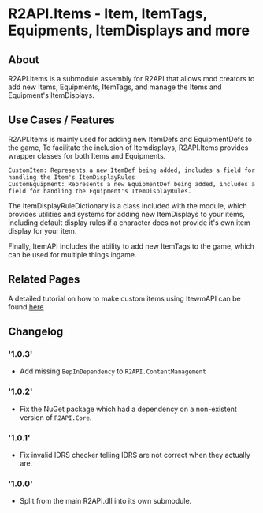 # R2API.Items - Item, ItemTags, Equipments, ItemDisplays and more 
## About

R2API.Items is a submodule assembly for R2API that allows mod creators to add new Items, Equipments, ItemTags, and manage the Items and Equipment's ItemDisplays.

## Use Cases / Features

R2API.Items is mainly used for adding new ItemDefs and EquipmentDefs to the game, To facilitate the inclusion of Itemdisplays, R2API.Items provides wrapper classes for both Items and Equipments.

    CustomItem: Represents a new ItemDef being added, includes a field for handling the Item's ItemDisplayRules
    CustomEquipment: Represents a new EquipmentDef being added, includes a field for handling the Equipment's ItemDisplayRules.

The ItemDisplayRuleDictionary is a class included with the module, which provides utilities and systems for adding new ItemDisplays to your items, including default display rules if a character does not provide it's own item display for your item.

Finally, ItemAPI includes the ability to add new ItemTags to the game, which can be used for multiple things ingame.

## Related Pages

A detailed tutorial on how to make custom items using ItewmAPI can be found [here](https://risk-of-thunder.github.io/R2Wiki/Mod-Creation/MorrisAssets.Items/)

## Changelog

### '1.0.3'
* Add missing `BepInDependency` to `R2API.ContentManagement`

### '1.0.2'
* Fix the NuGet package which had a dependency on a non-existent version of `R2API.Core`.

### '1.0.1'
* Fix invalid IDRS checker telling IDRS are not correct when they actually are.

### '1.0.0'
* Split from the main R2API.dll into its own submodule.
